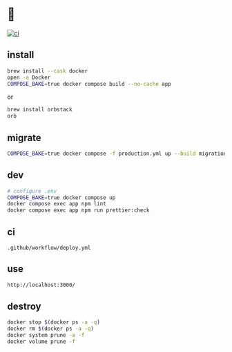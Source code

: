 # 👾

[![ci](https://github.com/pixelating-community/web/actions/workflows/deploy.yml/badge.svg)](https://github.com/pixelating-community/web/actions/workflows/deploy.yml)

## install

```sh
brew install --cask docker
open -a Docker
COMPOSE_BAKE=true docker compose build --no-cache app
```

or

```sh
brew install orbstack
orb
```

## migrate

```sh
COMPOSE_BAKE=true docker compose -f production.yml up --build migrations
```

## dev

```sh
# configure .env
COMPOSE_BAKE=true docker compose up
docker compose exec app npm lint
docker compose exec app npm run prettier:check
```

## ci

```
.github/workflow/deploy.yml
```

## use

```sh
http://localhost:3000/
```

## destroy

```sh
docker stop $(docker ps -a -q)
docker rm $(docker ps -a -q)
docker system prune -a -f
docker volume prune -f
```
